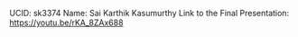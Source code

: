 UCID: sk3374
Name: Sai Karthik Kasumurthy
Link to the Final Presentation: https://youtu.be/rKA_8ZAx688